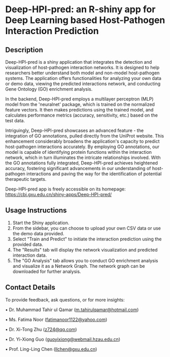 # Deep-HPI-pred: an R-shiny app for Deep Learning based Host-Pathogen Interaction Prediction

## Description
Deep-HPI-pred is a shiny application that integrates the detection and visualization of host-pathogen interaction networks. It is designed to help researchers better understand both model and non-model host-pathogen systems. The application offers functionalities for analyzing your own data or demo data, viewing the predicted interactions network, and conducting Gene Ontology (GO) enrichment analysis. 

In the backend, Deep-HPI-pred employs a multilayer perceptron (MLP) model from the 'neuralnet' package, which is trained on the normalized feature vectors. It then makes predictions using the trained model, and calculates performance metrics (accuracy, sensitivity, etc.) based on the test data.

Intriguingly, Deep-HPI-pred showcases an advanced feature - the integration of GO annotations, pulled directly from the UniProt website. This enhancement considerably broadens the application's capacity to predict host-pathogen interactions accurately. By employing GO annotations, our model is capable of identifying protein functions within the interaction network, which in turn illuminates the intricate relationships involved. With the GO annotations fully integrated, Deep-HPI-pred achieves heightened accuracy, fostering significant advancements in our understanding of host-pathogen interactions and paving the way for the identification of potential therapeutic targets.

Deep-HPI-pred app is freely accessible on its homepage: https://cbi.gxu.edu.cn/shiny-apps/Deep-HPI-pred/ 

## Usage Instructions

1. Start the Shiny application.
2. From the sidebar, you can choose to upload your own CSV data or use the demo data provided.
3. Select "Train and Predict" to initiate the interaction prediction using the provided data.
4. The "Results" tab will display the network visualization and predicted interaction data.
5. The "GO Analysis" tab allows you to conduct GO enrichment analysis and visualize it as a Network Graph. The network graph can be downloaded for further analysis.

## Contact Details

To provide feedback, ask questions, or for more insights:

•	Dr. Muhammad Tahir ul Qamar (m.tahirulqamar@hotmail.com)

•	Ms. Fatima Noor (fatimanoor1122@yahoo.com)

•	Dr. Xi-Tong Zhu (z724@qq.com)

•	Dr. Yi-Xiong Guo (guoyixiong@webmail.hzau.edu.cn)

•	Prof. Ling-Ling Chen (llchen@gxu.edu.cn)

